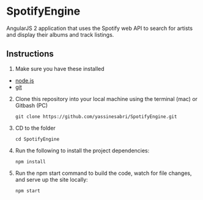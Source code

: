 # SpotifyEngine
AngularJS 2 application that uses the Spotify web API to search for artists and display their albums and track listings.
## Instructions

1. Make sure you have these installed
  - [node.js](http://nodejs.org/)
  - [git](http://git-scm.com/)

2. Clone this repository into your local machine using the terminal (mac) or Gitbash (PC) 

    `git clone https://github.com/yassinesabri/SpotifyEngine.git`
    
3. CD to the folder

    `cd SpotifyEngine`
    
4. Run the following to install the project dependencies:

    `npm install`
    
5. Run the npm start command to build the code, watch for file changes, and serve up the site locally:

    `npm start`
